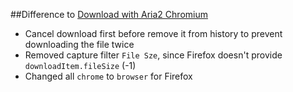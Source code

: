 ##Difference to [Download with Aria2 Chromium](https://github.com/jc3213/download_with_aria2-chromium/blob/master/README.md)

- Cancel download first before remove it from history to prevent downloading the file twice
- Removed capture filter `File Sze`, since Firefox doesn't provide `downloadItem.fileSize` (-1)
- Changed all `chrome` to `browser` for Firefox

